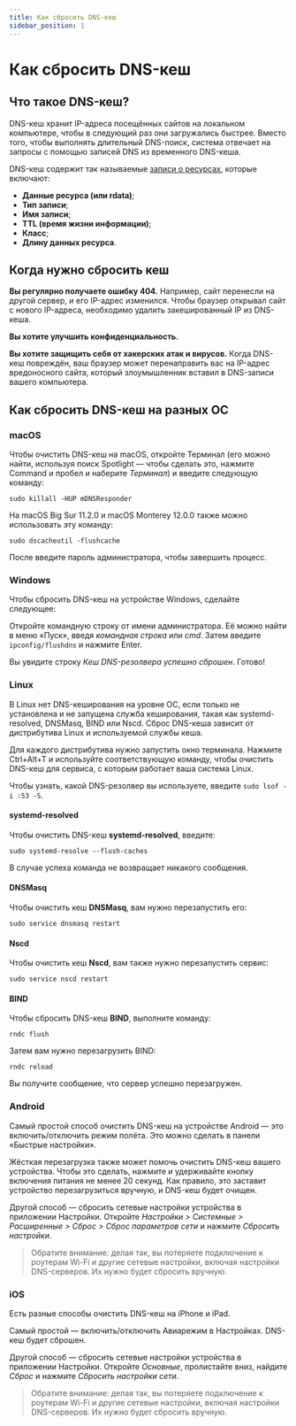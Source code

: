 ```yaml
---
title: Как сбросить DNS-кеш
sidebar_position: 1
---
```


# Как сбросить DNS-кеш

## Что такое DNS-кеш?

DNS-кеш хранит IP-адреса посещённых сайтов на локальном компьютере, чтобы в следующий раз они загружались быстрее. Вместо того, чтобы выполнять длительный DNS-поиск, система отвечает на запросы с помощью записей DNS из временного DNS-кеша.

DNS-кеш содержит так называемые [записи о ресурсах](https://en.wikipedia.org/wiki/Domain_Name_System#Resource_records), которые включают:

* **Данные ресурса (или rdata)**;
* **Тип записи**;
* **Имя записи**;
* **TTL (время жизни информации)**;
* **Класс**;
* **Длину данных ресурса**.

## Когда нужно сбросить кеш

**Вы регулярно получаете ошибку 404.** Например, сайт перенесли на другой сервер, и его IP-адрес изменился. Чтобы браузер открывал сайт с нового IP-адреса, необходимо удалить закешированный IP из DNS-кеша.

**Вы хотите улучшить конфиденциальность.**

**Вы хотите защищить себя от хакерских атак и вирусов.** Когда DNS-кеш повреждён, ваш браузер может перенаправить вас на IP-адрес вредоносного сайта, который злоумышленник вставил в DNS-записи вашего компьютера.

## Как сбросить DNS-кеш на разных ОС

### macOS

Чтобы очистить DNS-кеш на macOS, откройте Терминал (его можно найти, используя поиск Spotlight — чтобы сделать это, нажмите Command и пробел и наберите *Терминал*) и введите следующую команду:

`sudo killall -HUP mDNSResponder`

На macOS Big Sur 11.2.0 и macOS Monterey 12.0.0 также можно использовать эту команду:

`sudo dscacheutil -flushcache`

После введите пароль администратора, чтобы завершить процесс.

### Windows

Чтобы сбросить DNS-кеш на устройстве Windows, сделайте следующее:

Откройте командную строку от имени администратора. Её можно найти в меню «Пуск», введя *командная строка* или *cmd*. Затем введите `ipconfig/flushdns` и нажмите Enter.

Вы увидите строку *Кеш DNS-резолвера успешно сброшен*. Готово!

### Linux

В Linux нет DNS-кеширования на уровне ОС, если только не установлена и не запущена служба кеширования, такая как systemd-resolved, DNSMasq, BIND или Nscd. Сброс DNS-кеша зависит от дистрибутива Linux и используемой службы кеша.

Для каждого дистрибутива нужно запустить окно терминала. Нажмите Ctrl+Alt+T и используйте соответствующую команду, чтобы очистить DNS-кеш для сервиса, с которым работает ваша система Linux.

Чтобы узнать, какой DNS-резолвер вы используете, введите `sudo lsof -i :53 -S`.

#### systemd-resolved

Чтобы очистить DNS-кеш **systemd-resolved**, введите:

`sudo systemd-resolve --flush-caches`

В случае успеха команда не возвращает никакого сообщения.

#### DNSMasq

Чтобы очистить кеш **DNSMasq**, вам нужно перезапустить его:

`sudo service dnsmasq restart`

#### Nscd

Чтобы очистить кеш **Nscd**, вам также нужно перезапустить сервис:

`sudo service nscd restart`

#### BIND

Чтобы сбросить DNS-кеш **BIND**, выполните команду:

`rndc flush`

Затем вам нужно перезагрузить BIND:

`rndc reload`

Вы получите сообщение, что сервер успешно перезагружен.

### Android

Самый простой способ очистить DNS-кеш на устройстве Android — это включить/отключить режим полёта. Это можно сделать в панели «Быстрые настройки».

Жёсткая перезагрузка также может помочь очистить DNS-кеш вашего устройства. Чтобы это сделать, нажмите и удерживайте кнопку включения питания не менее 20 секунд. Как правило, это заставит устройство перезагрузиться вручную, и DNS-кеш будет очищен.

Другой способ — сбросить сетевые настройки устройства в приложении Настройки. Откройте *Настройки > Системные > Расширенные > Сброс > Сброс параметров сети* и нажмите *Сбросить настройки*.

> Обратите внимание: делая так, вы потеряете подключение к роутерам Wi-Fi и другие сетевые настройки, включая настройки DNS-серверов. Их нужно будет сбросить вручную.

### iOS

Есть разные способы очистить DNS-кеш на iPhone и iPad.

Самый простой — включить/отключить Авиарежим в Настройках. DNS-кеш будет сброшен.

Другой способ — сбросить сетевые настройки устройства в приложении Настройки. Откройте *Основные*, пролистайте вниз, найдите *Сброс* и нажмите *Сбросить настройки сети*.

> Обратите внимание: делая так, вы потеряете подключение к роутерам Wi-Fi и другие сетевые настройки, включая настройки DNS-серверов. Их нужно будет сбросить вручную.